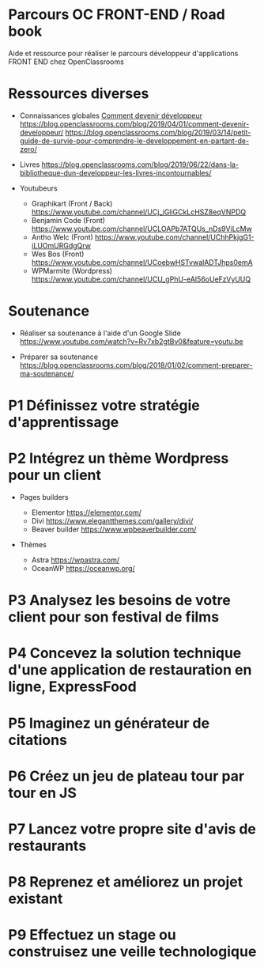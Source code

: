 # Parcours OC FRONT-END / Road book
Aide et ressource pour réaliser le parcours développeur d'applications FRONT END chez OpenClassrooms

# Ressources diverses
- Connaissances globales
  [Comment devenir développeur](https://blog.openclassrooms.com/blog/2019/04/01/comment-devenir-developpeur/)
  https://blog.openclassrooms.com/blog/2019/04/01/comment-devenir-developpeur/
  https://blog.openclassrooms.com/blog/2019/03/14/petit-guide-de-survie-pour-comprendre-le-developpement-en-partant-de-zero/
  
- Livres
  https://blog.openclassrooms.com/blog/2019/06/22/dans-la-bibliotheque-dun-developpeur-les-livres-incontournables/
  
- Youtubeurs
    - Graphikart (Front / Back) 
      https://www.youtube.com/channel/UCj_iGliGCkLcHSZ8eqVNPDQ
    - Benjamin Code (Front) 
      https://www.youtube.com/channel/UCLOAPb7ATQUs_nDs9ViLcMw
    - Antho Welc (Front)
      https://www.youtube.com/channel/UChhPkjgG1-iLUOmURGdgQrw
    - Wes Bos (Front) 
      https://www.youtube.com/channel/UCoebwHSTvwalADTJhps0emA
    - WPMarmite (Wordpress)
      https://www.youtube.com/channel/UCU_gPhU-eAI56oUeFzVyUUQ

# Soutenance

- Réaliser sa soutenance à l'aide d'un Google Slide
  https://www.youtube.com/watch?v=Rv7xb2gtBv0&feature=youtu.be
  
- Préparer sa soutenance
  https://blog.openclassrooms.com/blog/2018/01/02/comment-preparer-ma-soutenance/

# P1 Définissez votre stratégie d'apprentissage

# P2 Intégrez un thème Wordpress pour un client
  - Pages builders
    - Elementor
      https://elementor.com/
    - Divi
      https://www.elegantthemes.com/gallery/divi/
    - Beaver builder
      https://www.wpbeaverbuilder.com/
      
  - Thèmes
    - Astra
      https://wpastra.com/
    - OceanWP
      https://oceanwp.org/
      

# P3 Analysez les besoins de votre client pour son festival de films

# P4 Concevez la solution technique d'une application de restauration en ligne, ExpressFood

# P5 Imaginez un générateur de citations

# P6 Créez un jeu de plateau tour par tour en JS

# P7 Lancez votre propre site d'avis de restaurants

# P8 Reprenez et améliorez un projet existant

# P9 Effectuez un stage ou construisez une veille technologique
